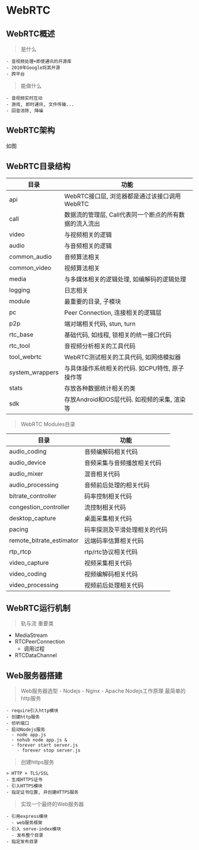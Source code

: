 # WebRTC

## WebRTC概述
  > 是什么

    - 音视频处理+即使通讯的开源库
    - 2010年Google将其开源
    - 跨平台
  > 能做什么

    - 音视频实时互动
    - 游戏, 即时通讯, 文件传输...
    - 回音消除, 降噪
## WebRTC架构
如图
## WebRTC目录结构
| 目录 | 功能 |
| ---- | ---- |
| api | WebRTC接口层, 浏览器都是通过该接口调用WebRTC |
| call | 数据流的管理层, Call代表同一个断点的所有数据的流入流出 |
| video | 与视频相关的逻辑 |
|audio|与音频相关的逻辑|
|common_audio|音频算法相关|
|common_video|视频算法相关|
|media|与多媒体相关的逻辑处理, 如编解码的逻辑处理|
|logging|日志相关|
|module|最重要的目录, 子模块|
|pc|Peer Connection, 连接相关的逻辑层|
|p2p|端对端相关代码, stun, turn|
|rtc_base|基础代码, 如线程, 锁相关的统一接口代码|
|rtc_tool|音视频分析相关的工具代码|
|tool_webrtc|WebRTC测试相关的工具代码, 如网络模拟器|
|system_wrappers|与具体操作系统相关的代码. 如CPU特性, 原子操作等|
|stats|存放各种数据统计相关的类|
|sdk|存放Android和IOS层代码. 如视频的采集, 渲染等|
> WebRTC Modules目录

|目录|功能|
|---|---|
|audio_coding|音频编解码相关代码|
|audio_device|音频采集与音频播放相关代码|
|audio_mixer|混音相关代码|
|audio_processing|音频前后处理的相关代码|
|bitrate_controller|码率控制相关代码|
|congestion_controller|流控制相关代码|
|desktop_capture|桌面采集相关代码|
|pacing|码率探测及平滑处理相关的代码|
|remote_bitrate_estimator|远端码率估算相关代码|
|rtp_rtcp|rtp/rtc协议相关代码|
|video_capture|视频采集相关代码|
|video_coding|视频编解码相关代码|
|video_processing|视频前后处理相关代码|

## WebRTC运行机制
> 轨与流
> 重要类
  - MediaStream
  - RTCPeerConnection
    - 调用过程
  - RTCDataChannel
## Web服务器搭建
  > Web服务器选型
    - Nodejs
    - Nginx
    - Apache
  > Nodejs工作原理
  > 最简单的http服务

    - require引入http模块
    - 创建http服务
    - 侦听端口
    - 启动Nodejs服务
      - node app.js
      - nohub node app.js &
      - forever start server.js
        - forever stop server.js
  > 创建https服务

    > HTTP + TLS/SSL
    - 生成HTTPS证书
    - 引入HTTPS模块
    - 指定证书位置, 并创建HTTPS服务
  > 实现一个最终的Web服务器

    - 引用express模块
      - web服务框架
    - 引入 serve-index模块
      - 发布整个目录
    - 指定发布目录